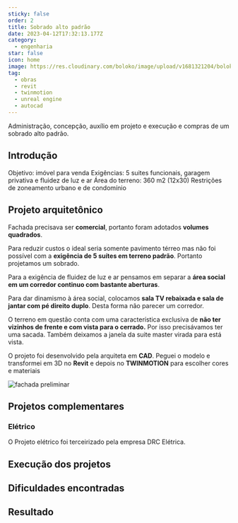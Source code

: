 ```yaml
---
sticky: false
order: 2
title: Sobrado alto padrão
date: 2023-04-12T17:32:13.177Z
category:
  - engenharia
star: false
icon: home
image: https://res.cloudinary.com/boloko/image/upload/v1681321204/boloko/image.pngs.png
tag:
  - obras
  - revit
  - twinmotion
  - unreal engine
  - autocad
---
```

Administração, concepção, auxílio em projeto e execução e compras de um sobrado alto padrão.

## Introdução

Objetivo: imóvel para venda
Exigências: 5 suites funcionais, garagem privativa e fluidez de luz e ar
Área do terreno: 360 m2 (12x30)
Restrições de zoneamento urbano e de condomínio

## Projeto arquitetônico

Fachada precisava ser **comercial**, portanto foram adotados **volumes quadrados**.

Para reduzir custos o ideal seria somente pavimento térreo mas não foi possível com a **exigência de 5 suítes em terreno padrão**. Portanto projetamos um sobrado.

Para a exigência de fluidez de luz e ar pensamos em separar a **área social em um corredor continuo com bastante aberturas**.

Para dar dinamismo à área social, colocamos **sala TV rebaixada e sala de jantar com pé direito duplo**. Desta forma não parecer um corredor.

O terreno em questão conta com uma característica exclusiva de **não ter vizinhos de frente e com vista para o cerrado.** Por isso precisávamos ter uma sacada. Também deixamos a janela da suite master virada para está vista.

O﻿ projeto foi desenvolvido pela arquiteta em **CAD**. Peguei o modelo e transformei em 3D no **Revit** e depois no **TWINMOTION** para escolher cores e materiais

![](https://res.cloudinary.com/boloko/image/upload/q_22/v1681321204/boloko/image.pngs.png "fachada preliminar")

## Projetos complementares

### E﻿létrico

O﻿ Projeto elétrico foi terceirizado pela empresa DRC Elétrica.

## Execução dos projetos

## Dificuldades encontradas

## Resultado